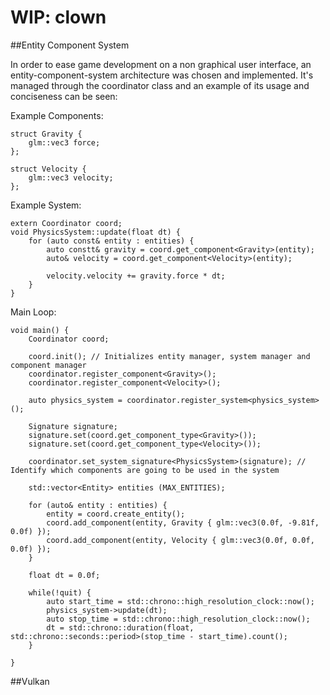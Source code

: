 # WIP: clown

##Entity Component System

In order to ease game development on a non graphical user interface, an entity-component-system architecture was chosen and implemented. It's managed through the coordinator class and an example of its usage and conciseness can be seen:

Example Components:
```
struct Gravity {
    glm::vec3 force;
};

struct Velocity {
    glm::vec3 velocity;
};
```

Example System:
```
extern Coordinator coord;
void PhysicsSystem::update(float dt) {
    for (auto const& entity : entities) {
        auto constt& gravity = coord.get_component<Gravity>(entity);
        auto& velocity = coord.get_component<Velocity>(entity);

        velocity.velocity += gravity.force * dt;
    }
}
```

Main Loop:

```
void main() {
    Coordinator coord;

    coord.init(); // Initializes entity manager, system manager and component manager
    coordinator.register_component<Gravity>();
    coordinator.register_component<Velocity>();

    auto physics_system = coordinator.register_system<physics_system>();

    Signature signature;
    signature.set(coord.get_component_type<Gravity>());
    signature.set(coord.get_component_type<Velocity>());

    coordinator.set_system_signature<PhysicsSystem>(signature); // Identify which components are going to be used in the system

    std::vector<Entity> entities (MAX_ENTITIES);

    for (auto& entity : entities) {
        entity = coord.create_entity();
        coord.add_component(entity, Gravity { glm::vec3(0.0f, -9.81f, 0.0f) });
        coord.add_component(entity, Velocity { glm::vec3(0.0f, 0.0f, 0.0f) });
    }

    float dt = 0.0f;

    while(!quit) {
        auto start_time = std::chrono::high_resolution_clock::now();
        physics_system->update(dt);
        auto stop_time = std::chrono::high_resolution_clock::now();
        dt = std::chrono::duration(float, std::chrono::seconds::period>(stop_time - start_time).count();
    }

}
```

##Vulkan
